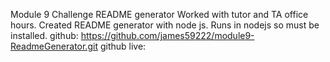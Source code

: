 Module 9 Challenge README generator
Worked with tutor and TA office hours.
Created README generator with node js.
Runs in nodejs so must be installed.
github: https://github.com/james59222/module9-ReadmeGenerator.git
github live: